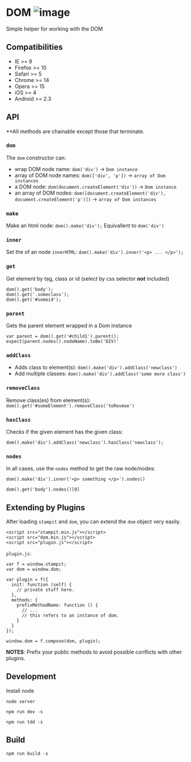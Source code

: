 # DOM ![image](https://travis-ci.org/st32lth/dom.svg?branch=master)
Simple helper for working with the DOM

## Compatibilities

- IE >= 9
- Firefox >= 10
- Safari >= 5
- Chrome >= 14
- Opera >= 15
- iOS >= 4
- Android >= 2.3

## API

**All methods are chainable except those that terminate.

### `dom`

The `dom` constructor can:

- wrap DOM node name: `dom('div')` -> `Dom instance`
- array of DOM node names: `dom(['div', 'p'])` -> `array of Dom instances`
- a DOM node: `dom(document.createElement('div'))` -> `Dom instance`
- an array of DOM nodes: `dom([document.createElement('div'), document.createElement('p')])` -> `array of Dom instances`


### `make`

Make an html node: `dom().make('div');` Equivallent to `dom('div')`

### `inner`

Set the of an node `innerHTML`: `dom().make('div').inner('<p> ... </p>');`

### `get`

Get element by tag, class or id (select by css selector _**not**_ included)

    dom().get('body');
    dom().get('.someclass');
    dom().get('#someid');

### `parent`

Gets the parent element wrapped in a Dom instance

    var parent = dom().get('#child1').parent();
    expect(parent.nodes().nodeName).toBe('DIV)'

### `addClass`

- Adds class to element(s): `dom().make('div').addClass('newclass')`
- Add multiple classes: `dom().make('div').addClass('some more class')`

### `removeClass`

Remove class(es) from element(s): `dom().get('#someElement').removeClass('toRevmoe')`

### `hasClass`

Checks if the given element has the given class:

    dom().make('div').addClass('newclass').hasClass('newclass');

### `nodes`

In all cases, use the `nodes` method to get the raw node/nodes:

    dom().make('div').inner('<p> something </p>').nodes()

    dom().get('body').nodes()[0]

## Extending by Plugins

After loading `stampit` and `dom`, you can extend the `dom` object very easily.

```
<script src="stampit.min.js"></script>
<script src="dom.min.js"></script>
<script src="plugin.js"></script>
```

`plugin.js`:

```
var f = window.stampit;
var dom = window.dom;

var plugin = f({
  init: function (self) {
    // private stuff here.
  },
  methods: {
    prefixMethodName: function () {
      // ...
      // this refers to an instance of dom.
    }
  }
});

window.dom = f.compose(dom, plugin);
```
**NOTES**: Prefix your public methods to avoid possible conflicts with other plugins.

## Development

Install node

`node server`

`npm run dev -s`

`npm run tdd -s`

## Build

`npm run build -s`


